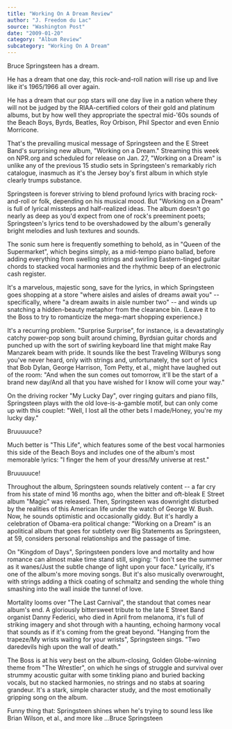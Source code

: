 ```yaml
---
title: "Working On A Dream Review"
author: "J. Freedom du Lac"
source: "Washington Post"
date: "2009-01-20"
category: "Album Review"
subcategory: "Working On A Dream"
---
```


Bruce Springsteen has a dream.

He has a dream that one day, this rock-and-roll nation will rise up and live like it's 1965/1966 all over again.

He has a dream that our pop stars will one day live in a nation where they will not be judged by the RIAA-certified colors of their gold and platinum albums, but by how well they appropriate the spectral mid-'60s sounds of the Beach Boys, Byrds, Beatles, Roy Orbison, Phil Spector and even Ennio Morricone.

That's the prevailing musical message of Springsteen and the E Street Band's surprising new album, "Working on a Dream." Streaming this week on NPR.org and scheduled for release on Jan. 27, "Working on a Dream" is unlike any of the previous 15 studio sets in Springsteen's remarkably rich catalogue, inasmuch as it's the Jersey boy's first album in which style clearly trumps substance.

Springsteen is forever striving to blend profound lyrics with bracing rock- and-roll or folk, depending on his musical mood. But "Working on a Dream" is full of lyrical missteps and half-realized ideas. The album doesn't go nearly as deep as you'd expect from one of rock's preeminent poets; Springsteen's lyrics tend to be overshadowed by the album's generally bright melodies and lush textures and sounds.

The sonic sum here is frequently something to behold, as in "Queen of the Supermarket", which begins simply, as a mid-tempo piano ballad, before adding everything from swelling strings and swirling Eastern-tinged guitar chords to stacked vocal harmonies and the rhythmic beep of an electronic cash register.

It's a marvelous, majestic song, save for the lyrics, in which Springsteen goes shopping at a store "where aisles and aisles of dreams await you" -- specifically, where "a dream awaits in aisle number two" -- and winds up snatching a hidden-beauty metaphor from the clearance bin. (Leave it to the Boss to try to romanticize the mega-mart shopping experience.)

It's a recurring problem. "Surprise Surprise", for instance, is a devastatingly catchy power-pop song built around chiming, Byrdsian guitar chords and punched up with the sort of swirling keyboard line that might make Ray Manzarek beam with pride. It sounds like the best Traveling Wilburys song you've never heard, only with strings and, unfortunately, the sort of lyrics that Bob Dylan, George Harrison, Tom Petty, et al., might have laughed out of the room: "And when the sun comes out tomorrow, it'll be the start of a brand new day/And all that you have wished for I know will come your way."

On the driving rocker "My Lucky Day", over ringing guitars and piano fills, Springsteen plays with the old love-is-a-gamble motif, but can only come up with this couplet: "Well, I lost all the other bets I made/Honey, you're my lucky day."

Bruuuuuce?

Much better is "This Life", which features some of the best vocal harmonies this side of the Beach Boys and includes one of the album's most memorable lyrics: "I finger the hem of your dress/My universe at rest."

Bruuuuuce!

Throughout the album, Springsteen sounds relatively content -- a far cry from his state of mind 16 months ago, when the bitter and oft-bleak E Street album "Magic" was released. Then, Springsteen was downright disturbed by the realities of this American life under the watch of George W. Bush. Now, he sounds optimistic and occasionally giddy. But it's hardly a celebration of Obama-era political change: "Working on a Dream" is an apolitical album that goes for subtlety over Big Statements as Springsteen, at 59, considers personal relationships and the passage of time.

On "Kingdom of Days", Springsteen ponders love and mortality and how romance can almost make time stand still, singing: "I don't see the summer as it wanes/Just the subtle change of light upon your face." Lyrically, it's one of the album's more moving songs. But it's also musically overwrought, with strings adding a thick coating of schmaltz and sending the whole thing smashing into the wall inside the tunnel of love.

Mortality looms over "The Last Carnival", the standout that comes near album's end. A gloriously bittersweet tribute to the late E Street Band organist Danny Federici, who died in April from melanoma, it's full of striking imagery and shot through with a haunting, echoing harmony vocal that sounds as if it's coming from the great beyond. "Hanging from the trapeze/My wrists waiting for your wrists", Springsteen sings. "Two daredevils high upon the wall of death."

The Boss is at his very best on the album-closing, Golden Globe-winning theme from "The Wrestler", on which he sings of struggle and survival over strummy acoustic guitar with some tinkling piano and buried backing vocals, but no stacked harmonies, no strings and no stabs at soaring grandeur. It's a stark, simple character study, and the most emotionally gripping song on the album.

Funny thing that: Springsteen shines when he's trying to sound less like Brian Wilson, et al., and more like ...Bruce Springsteen
